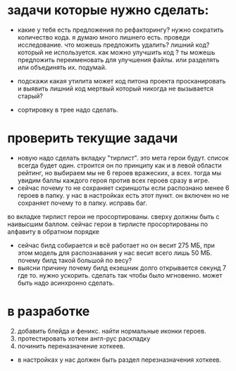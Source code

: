 

# задачи которые нужно сделать:




- какие у тебя есть предложения по рефакторингу? нужно сократить количество кода. я думаю много лишнего есть. проведи исследование. что можешь предложить удалить? лишний код? который не используется. как можно улучшить код ? ты можешь предложить переименовать для улучшения файлы. или разделять или объединять их. подумай. 



- подскажи какая утилита может код питона проекта просканировать и выявить лишний код мертвый который никогда не вызывается старый?


- сортировку в трее надо сделать.







# проверить текущие задачи



- новую надо сделать вкладку "тирлист". это мета герои будут. список всегда будет один. строится он по принципу как и в левой области рейтинг, но выбираем мы не 6 героев вражеских, а всех. тогда мы увидим баллы каждого героя против всех героев сразу в игре. 
- сейчас почему то не сохраняет скриншоты если распознано менее 6 героев в папку. у нас в настройках есть этот пункт. он включен но не сохраняет почему то в папку. исправь баг.

во вкладке тирлист герои не просортированы. сверху должны быть с наивысшим баллом.
сейчас герои в тирлисте просортированы по алфавиту в обратном порядке


- сейчас билд собирается и всё работает но он весит 275 МБ, при этом модель для распознавания у нас весит всего лишь 50 МБ. почему билд такой большой по весу? 
- выясни причину почему билд екзешник долго открывается секунд 7 где то. нужно ускорить. сделать так чтобы было мгновенно. может быть надо асинхронно сделать.



# в разработке
2. добавить блейда и феникс. найти нормальные иконки героев.
3. протестировать хоткеи англ-рус раскладку
7. починить переназначение хоткеев.
- в настройках у нас должен быть раздел перезназначения хоткеев.




